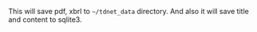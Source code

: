This will save pdf, xbrl to `~/tdnet_data` directory. And also it will save title and content to sqlite3.
